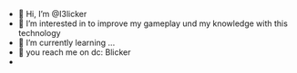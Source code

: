 - 👋 Hi, I’m @I3licker
- 👀 I’m interested in to improve my gameplay und my knowledge with this technology
- 🌱 I’m currently learning ...
- 💞️ you reach me on dc: Blicker
- 


<!---
I3licker/I3licker is a ✨ special ✨ repository because its `README.md` (this file) appears on your GitHub profile.
You can click the Preview link to take a look at your changes.
--->
